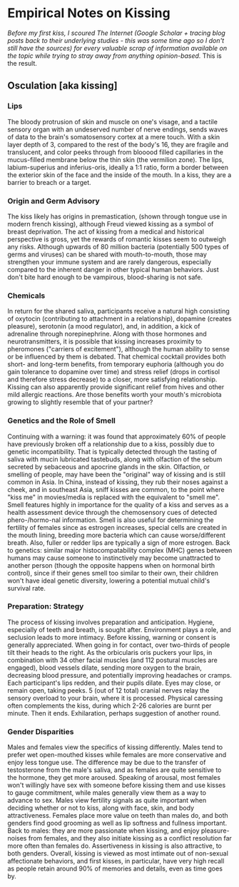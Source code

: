 # Empirical Notes on Kissing

*Before my first kiss, I scoured The Internet (Google Scholar + tracing blog posts back to their underlying studies - this was some time ago so I don't still have the sources) for every valuable scrap of information available on the topic while trying to stray away from anything opinion-based.* This is the result.

## Osculation [aka kissing]

### Lips
The bloody protrusion of skin and muscle on one's visage, and a tactile sensory organ with an undeserved number of nerve endings, sends waves of data to the brain's somatosensory cortex at a mere touch. With a skin layer depth of 3, compared to the rest of the body's 16, they are fragile and translucent, and color peeks through from blooood filled capillaries in the mucus-filled membrane below the thin skin (the vermilion zone). The lips, labium-superius and inferius-oris, ideally a 1:1 ratio, form a border between the exterior skin of the face and the inside of the mouth. In a kiss, they are a barrier to breach or a target.

### Origin and Germ Advisory
The kiss likely has origins in premastication, (shown through tongue use in modern french kissing), although Freud viewed kissing as a symbol of breast deprivation. The act of kissing from a medical and historical perspective is gross, yet the rewards of romantic kisses seem to outweigh any risks. Although upwards of 80 million bacteria (potentially 500 types of germs and viruses) can be shared with mouth-to-mouth, those may strengthen your immune system and are rarely dangerous, especially compared to the inherent danger in other typical human behaviors. Just don't bite hard enough to be vampirous, blood-sharing is not safe.

### Chemicals
In return for the shared saliva, participants receive a natural high consisting of oxytocin (contributing to attachment in a relationship), dopamine (creates pleasure), serotonin (a mood regulator), and, in addition, a kick of adrenaline through norepinephrine. Along with those hormones and neurotransmitters, it is possible that kissing increases proximity to pheromones ("carriers of excitement"), although the human ability to sense or be influenced by them is debated. That chemical cocktail provides both short- and long-term benefits, from temporary euphoria (although you do gain tolerance to dopamine over time) and stress relief (drops in cortisol and therefore stress decrease) to a closer, more satisfying relationship. Kissing can also apparently provide significant relief from hives and other mild allergic reactions. Are those benefits worth your mouth's microbiota growing to slightly resemble that of your partner?

### Genetics and the Role of Smell
Continuing with a warning: it was found that approximately 60% of people have previously broken off a relationship due to a kiss, possibly due to genetic incompatibility. That is typically detected through the tasting of saliva with mucin lubricated tastebuds, along with olfaction of the sebum secreted by sebaceous and apocrine glands in the skin. Olfaction, or smelling of people, may have been the "original" way of kissing and is still common in Asia. In China, instead of kissing, they rub their noses against a cheek, and in southeast Asia, sniff kisses are common, to the point where "kiss me" in movies/media is replaced with the equivalent to "smell me". Smell features highly in importance for the quality of a kiss and serves as a health assessment device through the chemosensory cues of detected phero-/hormo-nal information. Smell is also useful for determining the fertility of females since as estrogen increases, special cells are created in the mouth lining, breeding more bacteria which can cause worse/different breath. Also, fuller or redder lips are typically a sign of more estrogen. Back to genetics: similar major histocompatability complex (MHC) genes between humans may cause someone to instinctively may become unattracted to another person (though the opposite happens when on hormonal birth control), since if their genes smell too similar to their own, their children won't have ideal genetic diversity, lowering a potential mutual child's survival rate.

### Preparation: Strategy
The process of kissing involves preparation and anticipation. Hygiene, especially of teeth and breath, is sought after. Environment plays a role, and seclusion leads to more intimacy. Before kissing, warning or consent is generally appreciated. When going in for contact, over two-thirds of people tilt their heads to the right. As the orbicularis oris puckers your lips, in combination with 34 other facial muscles (and 112 postural muscles are engaged), blood vessels dilate, sending more oxygen to the brain, decreasing blood pressure, and potentially improving headaches or cramps. Each participant's lips redden, and their pupils dilate. Eyes may close, or remain open, taking peeks. 5 (out of 12 total) cranial nerves relay the sensory overload to your brain, where it is processed. Physical caressing often complements the kiss, during which 2-26 calories are burnt per minute. Then it ends. Exhilaration, perhaps suggestion of another round.

### Gender Disparities
Males and females view the specifics of kissing differently. Males tend to prefer wet open-mouthed kisses while females are more conservative and enjoy less tongue use. The difference may be due to the transfer of testosterone from the male's saliva, and as females are quite sensitive to the hormone, they get more aroused. Speaking of arousal, most females won't willingly have sex with someone before kissing them and use kisses to gauge commitment, while males generally view them as a way to advance to sex. Males view fertility signals as quite important when deciding whether or not to kiss, along with face, skin, and body attractiveness. Females place more value on teeth than males do, and both genders find good grooming as well as lip softness and fullness important. Back to males: they are more passionate when kissing, and enjoy pleasure-noises from females, and they also initiate kissing as a conflict resolution far more often than females do. Assertiveness in kissing is also attractive, to both genders. Overall, kissing is viewed as most intimate out of non-sexual affectionate behaviors, and first kisses, in particular, have very high recall as people retain around 90% of memories and details, even as time goes by. 

